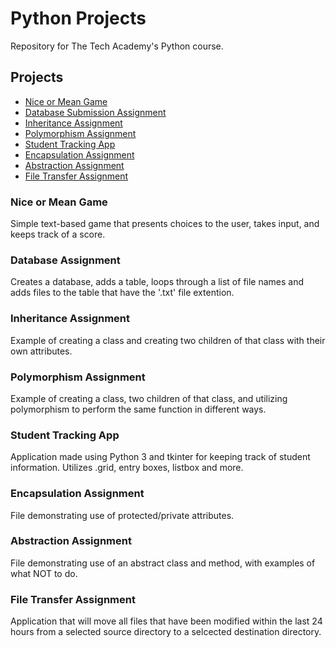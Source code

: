 # Python Projects
Repository for The Tech Academy's Python course.

## Projects
- [Nice or Mean Game](#nice-or-mean-game)
- [Database Submission Assignment](#database-assignment)
- [Inheritance Assignment](#inheritance-assignment)
- [Polymorphism Assignment](#polymorphism-assignment)
- [Student Tracking App](#student-tracking-app)
- [Encapsulation Assignment](#encapsulation-assignment)
- [Abstraction Assignment](#abstraction-assignment)
- [File Transfer Assignment](#file-transfer-assignment)


### Nice or Mean Game
Simple text-based game that presents choices to the user, takes input, and keeps track of a score.

### Database Assignment
Creates a database, adds a table, loops through a list of file names and adds files to the table that have the '.txt' file extention.

### Inheritance Assignment
Example of creating a class and creating two children of that class with their own attributes.

### Polymorphism Assignment
Example of creating a class, two children of that class, and utilizing polymorphism to perform the same function in different ways.

### Student Tracking App
Application made using Python 3 and tkinter for keeping track of student information. Utilizes .grid, entry boxes, listbox and more.

### Encapsulation Assignment
File demonstrating use of protected/private attributes.

### Abstraction Assignment
File demonstrating use of an abstract class and method, with examples of what NOT to do.

### File Transfer Assignment
Application that will move all files that have been modified within the last 24 hours from a selected source directory to a selcected destination directory.